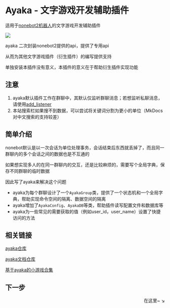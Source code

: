 # Ayaka - 文字游戏开发辅助插件

适用于[nonebot2机器人](https://github.com/nonebot/nonebot2)的文字游戏开发辅助插件 

<img src="https://img.shields.io/pypi/pyversions/nonebot-plugin-ayaka">

ayaka 二次封装nonebot2提供的api，提供了专用api

从而为其他文字游戏插件（衍生插件）的编写提供支持

单独安装本插件没有意义，本插件的意义在于帮助衍生插件实现功能

## 注意

1. ayaka默认插件工作在群聊中，其默认仅监听群聊消息；若想监听私聊消息，请使用[add_listener](./api/ayaka/ayaka.html#AyakaApp.add_listener)
2. 本站搜索栏如果搜不到数据，可以尝试将关键词分割为更小的单位（MkDocs对中文搜索的支持较差）

## 简单介绍

nonebot默认是以一次会话为单位处理事务，会话结束后东西就丢掉了，而且同一群聊内的多个会话之间的数据也是不互通的

如果想实现多人的在同一群聊内的交互，还是比较麻烦的，需要写个全局字典，保存不同群聊的临时数据

因此写了ayaka来解决这个问题

- ayaka为每个群聊设计了一个`AyakaGroup`类，提供了一个状态机和一个全局字典，帮助实现命令空间的隔离、数据空间的隔离
- ayaka增加了`AyakaConfig`、`AyakaDB`等类，帮助插件读写配置文件和数据库等
- ayaka为一些常见的需要获取的值（例如user_id，user_name）设置了快捷访问的方法

## 相关链接

[ayaka仓库](https://github.com/bridgeL/nonebot-plugin-ayaka)

[ayaka文档仓库](https://github.com/bridgeL/ayaka_doc) 

[基于ayaka的小游戏合集](https://github.com/bridgeL/nonebot-plugin-ayaka-games)

## 下一步

<div align="right">
    在这里~ ↘
</div>

